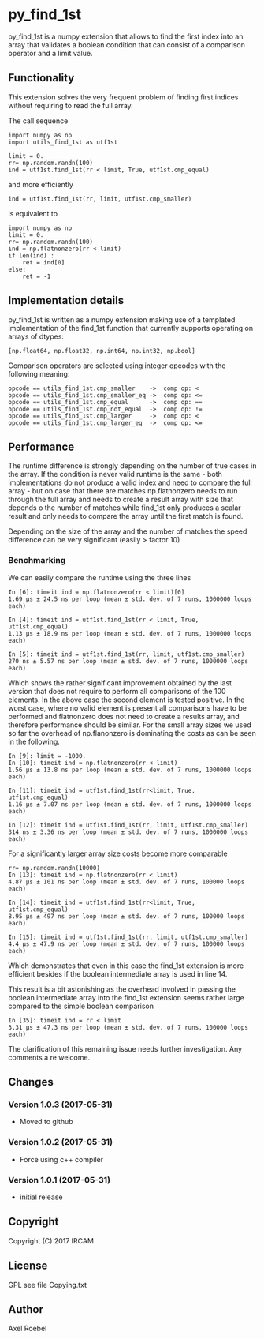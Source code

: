 # py_find_1st #

py_find_1st  is a numpy extension that allows to find the first index into an array that
validates a boolean condition that can consist of a comparison operator and a limit value.

## Functionality ##

This extension solves the very frequent problem of finding first indices without requiring to read the full array.

The call sequence

    import numpy as np
    import utils_find_1st as utf1st
    
    limit = 0.
    rr= np.random.randn(100)
    ind = utf1st.find_1st(rr < limit, True, utf1st.cmp_equal)

and more efficiently

    ind = utf1st.find_1st(rr, limit, utf1st.cmp_smaller)

is equivalent to

    import numpy as np
    limit = 0.
    rr= np.random.randn(100)
    ind = np.flatnonzero(rr < limit)
    if len(ind) :
        ret = ind[0]
    else:
        ret = -1

## Implementation details ##

py_find_1st is written as a numpy extension making use of a templated
implementation of the find_1st function that currently supports
operating on arrays of dtypes:

    [np.float64, np.float32, np.int64, np.int32, np.bool]

Comparison operators are selected using integer opcodes with the
following meaning:

    opcode == utils_find_1st.cmp_smaller    ->  comp op: <
    opcode == utils_find_1st.cmp_smaller_eq ->  comp op: <=
    opcode == utils_find_1st.cmp_equal      ->  comp op: ==
    opcode == utils_find_1st.cmp_not_equal  ->  comp op: !=
    opcode == utils_find_1st.cmp_larger     ->  comp op: <
    opcode == utils_find_1st.cmp_larger_eq  ->  comp op: <=


## Performance ##

The runtime difference is strongly depending on the number of true cases in the array. 
If the condition is never valid runtime is the same - both implementations do not produce a valid index
and need to compare the full array - but on case that there are matches np.flatnonzero needs to
run through the full array and needs to create a result array with size that depends o the number of matches
while find_1st only produces a scalar result and only needs to compare the array until the first match is found.

Depending on the size of the   array and the number of matches the speed difference can be very significant
(easily > factor 10)

### Benchmarking ###

We can easily compare the runtime using the three lines

    In [6]: timeit ind = np.flatnonzero(rr < limit)[0]
    1.69 µs ± 24.5 ns per loop (mean ± std. dev. of 7 runs, 1000000 loops each)
    
    In [4]: timeit ind = utf1st.find_1st(rr < limit, True, utf1st.cmp_equal)
    1.13 µs ± 18.9 ns per loop (mean ± std. dev. of 7 runs, 1000000 loops each)
    
    In [5]: timeit ind = utf1st.find_1st(rr, limit, utf1st.cmp_smaller)
    270 ns ± 5.57 ns per loop (mean ± std. dev. of 7 runs, 1000000 loops each)

Which shows the rather significant improvement obtained by the last
version that does not require to perform all comparisons of the 100
elements. In the above case the second element is tested positive.
In the worst case, where no valid element is present all comparisons
have to be performed and flatnonzero does not need to create a results
array, and therefore performance should be similar. For the small array sizes we used so far
the overhead of np.flanonzero is dominating the costs as can be seen in the following.

    In [9]: limit = -1000.
    In [10]: timeit ind = np.flatnonzero(rr < limit)
    1.56 µs ± 13.8 ns per loop (mean ± std. dev. of 7 runs, 1000000 loops each)
    
    In [11]: timeit ind = utf1st.find_1st(rr<limit, True, utf1st.cmp_equal)
    1.16 µs ± 7.07 ns per loop (mean ± std. dev. of 7 runs, 1000000 loops each)
    
    In [12]: timeit ind = utf1st.find_1st(rr, limit, utf1st.cmp_smaller)
    314 ns ± 3.36 ns per loop (mean ± std. dev. of 7 runs, 1000000 loops each)

For a significantly larger array size costs become more comparable

    rr= np.random.randn(10000)
    In [13]: timeit ind = np.flatnonzero(rr < limit)
    4.87 µs ± 101 ns per loop (mean ± std. dev. of 7 runs, 100000 loops each)
    
    In [14]: timeit ind = utf1st.find_1st(rr<limit, True, utf1st.cmp_equal)
    8.95 µs ± 497 ns per loop (mean ± std. dev. of 7 runs, 100000 loops each)
    
    In [15]: timeit ind = utf1st.find_1st(rr, limit, utf1st.cmp_smaller)
    4.4 µs ± 47.9 ns per loop (mean ± std. dev. of 7 runs, 100000 loops each)

Which demonstrates that even in this case the find_1st extension is more efficient
besides if the boolean intermediate array is used in line 14.

This result is a bit astonishing as the overhead involved in passing the boolean intermediate array
into the find_1st extension seems rather large compared to the simple boolean comparison  

    In [35]: timeit ind = rr < limit
    3.31 µs ± 47.3 ns per loop (mean ± std. dev. of 7 runs, 100000 loops each)
   
The clarification of this remaining issue needs further investigation. Any comments a re welcome.

## Changes ##

### Version 1.0.3 (2017-05-31) ###

 * Moved to github

### Version 1.0.2 (2017-05-31) ###

 * Force using c++ compiler

### Version 1.0.1 (2017-05-31) ###

 * initial release
 
## Copyright ##

Copyright (C) 2017 IRCAM

## License ##

GPL see file Copying.txt

## Author ##

Axel Roebel


